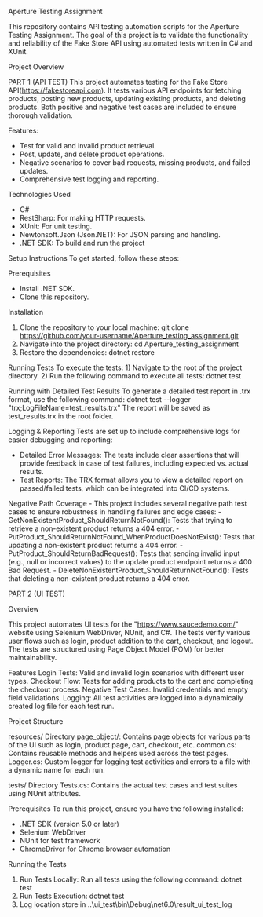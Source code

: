 Aperture Testing Assignment

This repository contains API testing automation scripts for the Aperture Testing Assignment. 
The goal of this project is to validate the functionality and reliability of the Fake Store API using automated tests written in C# and XUnit.

Project Overview

PART 1 (API TEST)
  This project automates testing for the Fake Store API(https://fakestoreapi.com). 
  It tests various API endpoints for fetching products, posting new products, updating existing products, and deleting products. 
  Both positive and negative test cases are included to ensure thorough validation.
  
  
  
  Features:
   - Test for valid and invalid product retrieval.
   - Post, update, and delete product operations.
   - Negative scenarios to cover bad requests, missing products, and failed updates.
   - Comprehensive test logging and reporting.
  
  Technologies Used
   - C#
   - RestSharp: For making HTTP requests.
   - XUnit: For unit testing.
   - Newtonsoft.Json (Json.NET): For JSON parsing and handling.
   - .NET SDK: To build and run the project
  
  Setup Instructions
  To get started, follow these steps:
  
  Prerequisites
   - Install .NET SDK.
   - Clone this repository.
     
  Installation
  1) Clone the repository to your local machine: git clone https://github.com/your-username/Aperture_testing_assignment.git
  2) Navigate into the project directory:  cd Aperture_testing_assignment
  3) Restore the dependencies:  dotnet restore
  
  Running Tests
  To execute the tests:
     1) Navigate to the root of the project directory.
     2) Run the following command to execute all tests: dotnet test
  
  Running with Detailed Test Results
  To generate a detailed test report in .trx format, use the following command:  dotnet test --logger "trx;LogFileName=test_results.trx"
  The report will be saved as test_results.trx in the root folder.
  
  Logging & Reporting
  Tests are set up to include comprehensive logs for easier debugging and reporting:
  
   - Detailed Error Messages: The tests include clear assertions that will provide feedback in case of test failures, including expected vs. actual results.
   - Test Reports: The TRX format allows you to view a detailed report on passed/failed tests, which can be integrated into CI/CD systems.
  
  Negative Path Coverage
    - This project includes several negative path test cases to ensure robustness in handling failures and edge cases:
    - GetNonExistentProduct_ShouldReturnNotFound(): Tests that trying to retrieve a non-existent product returns a 404 error.
    - PutProduct_ShouldReturnNotFound_WhenProductDoesNotExist(): Tests that updating a non-existent product returns a 404 error.
    - PutProduct_ShouldReturnBadRequest(): Tests that sending invalid input (e.g., null or incorrect values) to the update product endpoint returns a 400 Bad Request.
    - DeleteNonExistentProduct_ShouldReturnNotFound(): Tests that deleting a non-existent product returns a 404 error.
  


PART 2 (UI TEST)

Overview

This project automates UI tests for the "https://www.saucedemo.com/" website using Selenium WebDriver, NUnit, and C#. The tests verify various user flows such as login, product addition to the cart, checkout, and logout. The tests are structured using Page Object Model (POM) for better maintainability.

Features
  Login Tests: Valid and invalid login scenarios with different user types.
  Checkout Flow: Tests for adding products to the cart and completing the checkout process.
  Negative Test Cases: Invalid credentials and empty field validations.
  Logging: All test activities are logged into a dynamically created log file for each test run.

Project Structure

  resources/ Directory
      page_object/: Contains page objects for various parts of the UI such as login, product page, cart, checkout, etc.
        common.cs: Contains reusable methods and helpers used across the test pages.
        Logger.cs: Custom logger for logging test activities and errors to a file with a dynamic name for each run.

  tests/ Directory
  Tests.cs: Contains the actual test cases and test suites using NUnit attributes.

Prerequisites
  To run this project, ensure you have the following installed:

 - .NET SDK (version 5.0 or later)
 - Selenium WebDriver
 - NUnit for test framework
 - ChromeDriver for Chrome browser automation

Running the Tests
  1) Run Tests Locally: Run all tests using the following command: dotnet test
  2) Run Tests Execution: dotnet test
  3) Log location store in ..\ui_test\bin\Debug\net6.0\result_ui_test_log
